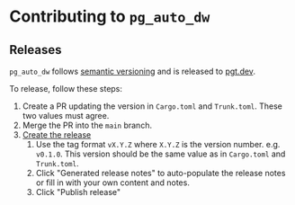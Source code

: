 # Contributing to `pg_auto_dw`

## Releases

`pg_auto_dw` follows [semantic versioning](semver.org) and is released to [pgt.dev](https://pgt.dev/extensions/pg_auto_dw).

To release, follow these steps:

1. Create a PR updating the version in `Cargo.toml` and `Trunk.toml`. These two values must agree.
2. Merge the PR into the `main` branch.
3. [Create the release](https://github.com/tembo-io/pg_auto_dw/releases/new)
   1. Use the tag format `vX.Y.Z` where `X.Y.Z` is the version number. e.g. `v0.1.0`. This version should be the same value as in `Cargo.toml` and `Trunk.toml`.
   2. Click "Generated release notes" to auto-populate the release notes or fill in with your own content and notes.
   3. Click "Publish release"
